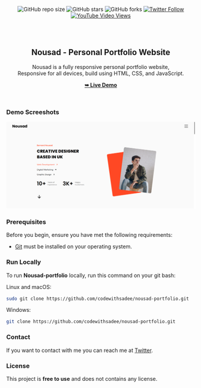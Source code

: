 <div align="center">
  
  ![GitHub repo size](https://img.shields.io/github/repo-size/codewithsadee/nousad-portfolio)
  ![GitHub stars](https://img.shields.io/github/stars/codewithsadee/nousad-portfolio?style=social)
  ![GitHub forks](https://img.shields.io/github/forks/codewithsadee/nousad-portfolio?style=social)
[![Twitter Follow](https://img.shields.io/twitter/follow/codewithsadee_?style=social)](https://twitter.com/intent/follow?screen_name=codewithsadee_)
  [![YouTube Video Views](https://img.shields.io/youtube/views/BbCLWdF3Bnc?style=social)](https://youtu.be/BbCLWdF3Bnc)

  <br />
  <br />

  <h2 align="center">Nousad - Personal Portfolio Website</h2>

Nousad is a fully responsive personal portfolio website, <br />Responsive for all devices, build using HTML, CSS, and JavaScript.

<a href="https://codewithsadee.github.io/nousad-portfolio/"><strong>➥ Live Demo</strong></a>

</div>

<br />

### Demo Screeshots

![Nousad-portfolio Desktop Demo](./readme-images/desktop.png "Desktop Demo")

### Prerequisites

Before you begin, ensure you have met the following requirements:

- [Git](https://git-scm.com/downloads "Download Git") must be installed on your operating system.

### Run Locally

To run **Nousad-portfolio** locally, run this command on your git bash:

Linux and macOS:

```bash
sudo git clone https://github.com/codewithsadee/nousad-portfolio.git
```

Windows:

```bash
git clone https://github.com/codewithsadee/nousad-portfolio.git
```

### Contact

If you want to contact with me you can reach me at [Twitter](https://www.twitter.com/codewithsadee).

### License

This project is **free to use** and does not contains any license.
